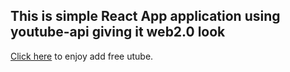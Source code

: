## This is simple React App application using youtube-api giving it web2.0 look
[Click here](https://thisismanishkumar.github.io/MkTube/index.html) to enjoy add free utube.

